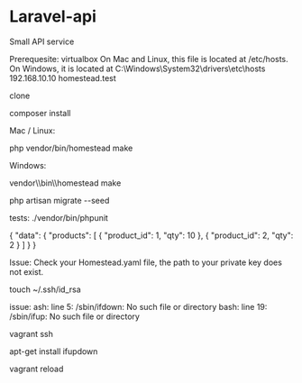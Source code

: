 # Laravel-api
Small API service


Prerequesite: virtualbox
 On Mac and Linux, this file is located at /etc/hosts. On Windows, it is located at  C:\Windows\System32\drivers\etc\hosts
 192.168.10.10 homestead.test


clone

composer install


Mac / Linux:

php vendor/bin/homestead make

Windows:

vendor\\\bin\\\homestead make


php artisan migrate --seed

tests:
./vendor/bin/phpunit





{
	"data": {
		"products": [
			{
				"product_id": 1,
				"qty": 10
			},
			{
				"product_id": 2,
				"qty": 2
			}
		]
	}
}



Issue:
Check your Homestead.yaml file, the path to your private key does not exist.

touch ~/.ssh/id_rsa

issue:
ash: line 5: /sbin/ifdown: No such file or directory
bash: line 19: /sbin/ifup: No such file or directory

vagrant ssh

apt-get install ifupdown

vagrant reload

